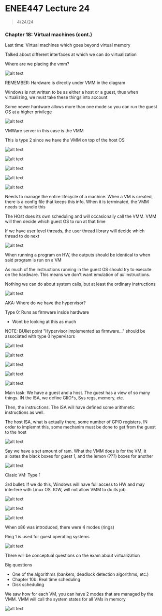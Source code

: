 # ENEE447 Lecture 24  

> 4/24/24

### Chapter 18: Virtual machines (cont.)  

Last time: Virtual machines which goes beyond virtual memory  

Talked about different interfaces at which we can do virtualization  

Where are we placing the vmm?

![alt text](img/Lecture25/image.png)  

REMEMBER: Hardware is directly under VMM in the diagram  

Windows is not written to be as either a host or a guest, thus when virtualizing, we must take these things into account  

Some newer hardware allows more than one mode so you can run the guest OS at a higher privilege  

![alt text](img/Lecture25/image-1.png)  

VMWare server in this  case is the VMM  

This is type 2 since we have the VMM on top of the host OS  

![alt text](img/Lecture25/image-2.png)  

![alt text](img/Lecture25/image-3.png)  

![alt text](img/Lecture25/image-4.png)  

![alt text](img/Lecture25/image-5.png)  

![alt text](img/Lecture25/image-6.png)  

Needs to manage the entire lifecycle of a machine. When a VM is created, there is a config file that keeps this info. When it is terminated, the VMM needs to handle this   

The HOst does its own scheduling and will occasionally call the VMM. VMM will then decide which guest OS to run at that time  

If we have user level threads, the user thread library will decide which thread to do next  

![alt text](img/Lecture25/image-7.png)  

When running a program on HW, the outputs should be identical to when said program is run on a VM  

As much of the instructions running in the guest OS should try to execute on the hardware. This means we don't want emulation of *all* instructions.  

Nothing we can do about system calls, but at least the ordinary instructions   

![alt text](img/Lecture25/image-8.png)  

AKA: Where do we have the hypervisor?  

Type 0: Runs as firmware inside hardware
* Wont be looking at this as much  

NOTE: BUllet point "Hypervisor implemented as firmware..." should be associated with type 0 hypervisors  

![alt text](img/Lecture25/image-9.png)  

![alt text](img/Lecture25/image-10.png)  

![alt text](img/Lecture25/image-11.png)  

![alt text](img/Lecture25/image-12.png)  

![alt text](img/Lecture25/image-13.png)  

Main task: We have a guest and a host. The guest has a view of so many things. IN the ISA, we define GIIO*s, Sys regs, memory, etc.  

Then, the instructions. The ISA will have defined some arithmetic instructions as well.  

The host ISA, what is actually there, some number of GPIO registers. IN order to implemnt this, some mechanim must be done to get from the guest to the host  

![alt text](img/Lecture25/image-14.png)  

Say we have a set amount of ram. What the VMM does is for the VM, it alloates the black boxes for guest 1, and the lemon (???) boxes for another  

![alt text](img/Lecture25/image-15.png)   

Clasic VM: Type 1  

3rd bullet: If we do this, Windows will have full access to HW and may interfere with Linux OS. IOW, will not allow VMM to do its job  

![alt text](img/Lecture25/image-16.png)  

![alt text](img/Lecture25/image-17.png)  

![alt text](img/Lecture25/image-18.png)  

When x86 was introduced, there were 4 modes (rings)  

Ring 1 is used for guest operating systems  

![alt text](img/Lecture25/image-19.png)  

There will be conceptual questions on the exam about virtualization  

Big questions
* One of the algorithms (bankers, deadlock detection algorithms, etc.)  
* Chapter 10b: Real time scheduling  
* Disk scheduling  

We saw how for each VM, you can have 2 modes that are managed by the VMM. VMM will call the system states for all VMs in memory  

![alt text](img/Lecture25/image-20.png)  

